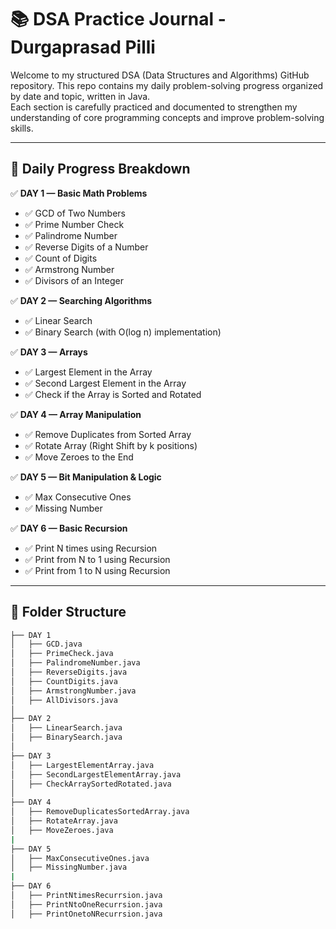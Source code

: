 # 📚 DSA Practice Journal - Durgaprasad Pilli

Welcome to my structured DSA (Data Structures and Algorithms) GitHub repository. This repo contains my daily problem-solving progress organized by date and topic, written in Java.  
Each section is carefully practiced and documented to strengthen my understanding of core programming concepts and improve problem-solving skills.

---

## 📅 Daily Progress Breakdown

✅ **DAY 1 — Basic Math Problems**  
- ✅ GCD of Two Numbers  
- ✅ Prime Number Check  
- ✅ Palindrome Number  
- ✅ Reverse Digits of a Number  
- ✅ Count of Digits  
- ✅ Armstrong Number  
- ✅ Divisors of an Integer  

✅ **DAY 2 — Searching Algorithms**  
- ✅ Linear Search  
- ✅ Binary Search (with O(log n) implementation)  

✅ **DAY 3 — Arrays**  
- ✅ Largest Element in the Array  
- ✅ Second Largest Element in the Array  
- ✅ Check if the Array is Sorted and Rotated  

✅ **DAY 4 — Array Manipulation**  
- ✅ Remove Duplicates from Sorted Array  
- ✅ Rotate Array (Right Shift by k positions)  
- ✅ Move Zeroes to the End

✅ **DAY 5 — Bit Manipulation & Logic**
- ✅ Max Consecutive Ones  
- ✅ Missing Number  

✅ **DAY 6 — Basic Recursion**
- ✅ Print N times using Recursion  
- ✅ Print from N to 1 using Recursion  
- ✅ Print from 1 to N using Recursion  

---

## 📂 Folder Structure

```bash
├── DAY 1
│   ├── GCD.java
│   ├── PrimeCheck.java
│   ├── PalindromeNumber.java
│   ├── ReverseDigits.java
│   ├── CountDigits.java 
│   ├── ArmstrongNumber.java 
│   ├── AllDivisors.java
│
├── DAY 2
│   ├── LinearSearch.java
│   ├── BinarySearch.java
│
├── DAY 3
│   ├── LargestElementArray.java
│   ├── SecondLargestElementArray.java
│   ├── CheckArraySortedRotated.java
│
├── DAY 4
│   ├── RemoveDuplicatesSortedArray.java
│   ├── RotateArray.java
│   ├── MoveZeroes.java
|
├── DAY 5
│   ├── MaxConsecutiveOnes.java
│   ├── MissingNumber.java
|
├── DAY 6
│   ├── PrintNtimesRecurrsion.java
│   ├── PrintNtoOneRecurrsion.java
│   ├── PrintOnetoNRecurrsion.java
